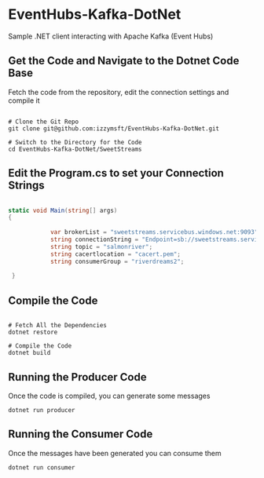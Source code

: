 # EventHubs-Kafka-DotNet
Sample .NET client interacting with Apache Kafka (Event Hubs)


## Get the Code and Navigate to the Dotnet Code Base

Fetch the code from the repository, edit the connection settings and compile it

```shell

# Clone the Git Repo
git clone git@github.com:izzymsft/EventHubs-Kafka-DotNet.git

# Switch to the Directory for the Code
cd EventHubs-Kafka-DotNet/SweetStreams

```


## Edit the Program.cs to set your Connection Strings

```csharp

static void Main(string[] args)
{
        
            var brokerList = "sweetstreams.servicebus.windows.net:9093";
            string connectionString = "Endpoint=sb://sweetstreams.servicebus.windows.net/;SharedAccessKeyName=Izzy;SharedAccessKey=AIE54oZFiGNuz89FIqSjHTOfTcsNhVfMG+kyOnCmKx8=;EntityPath=salmonriver";
            string topic = "salmonriver";
            string cacertlocation = "cacert.pem";
            string consumerGroup = "riverdreams2";
            
 }

```


## Compile the Code
```shell

# Fetch All the Dependencies
dotnet restore

# Compile the Code
dotnet build

```

## Running the Producer Code

Once the code is compiled, you can generate some messages

```shell
dotnet run producer
```

## Running the Consumer Code

Once the messages have been generated you can consume them

```shell
dotnet run consumer
```

